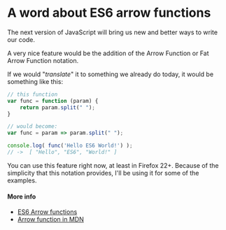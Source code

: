 # A word about ES6 arrow functions

The next version of JavaScript will bring us new and better ways to write our code.

A very nice feature would be the addition of the Arrow Function or Fat Arrow Function notation.

If we would "*translate*" it to something we already do today, it would be something like this:

```js
// this function
var func = function (param) {
    return param.split(" ");
}

// would become:
var func = param => param.split(" ");

console.log( func('Hello ES6 World!') );
// ->  [ "Hello", "ES6", "World!" ]
```

You can use this feature right now, at least in Firefox 22+. Because of the simplicity that this notation provides, I'll be using it for some of the examples.

#### More info

* [ES6 Arrow functions](http://es6rocks.com/2014/10/arrow-functions-and-their-scope/)
* [Arrow function in MDN](https://developer.mozilla.org/en-US/docs/Web/JavaScript/Reference/Functions/Arrow_functions)
